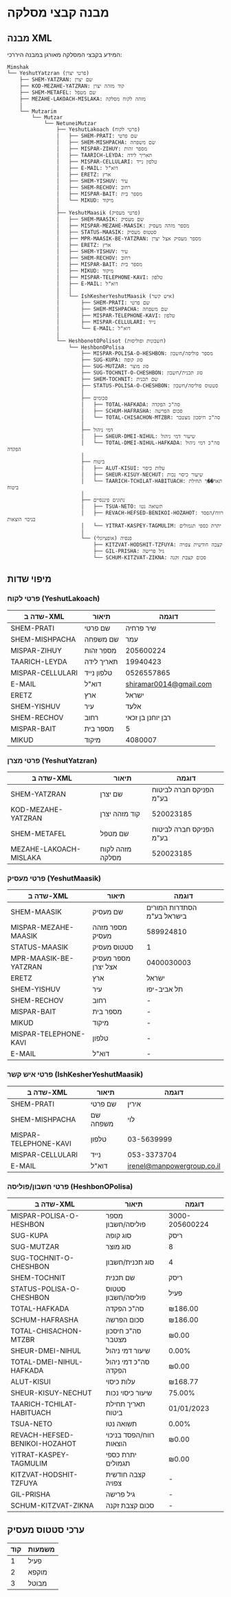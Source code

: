 # מבנה קבצי מסלקה

## מבנה XML
המידע בקבצי המסלקה מאורגן במבנה היררכי:

```
Mimshak
└── YeshutYatzran (פרטי יצרן)
    ├── SHEM-YATZRAN: שם יצרן
    ├── KOD-MEZAHE-YATZRAN: קוד מזהה יצרן
    ├── SHEM-METAFEL: שם מטפל
    ├── MEZAHE-LAKOACH-MISLAKA: מזהה לקוח מסלקה
    │
    └── Mutzarim
        └── Mutzar
            └── NetuneiMutzar
                ├── YeshutLakoach (פרטי לקוח)
                │   ├── SHEM-PRATI: שם פרטי
                │   ├── SHEM-MISHPACHA: שם משפחה
                │   ├── MISPAR-ZIHUY: מספר זהות
                │   ├── TAARICH-LEYDA: תאריך לידה
                │   ├── MISPAR-CELLULARI: טלפון נייד
                │   ├── E-MAIL: דוא"ל
                │   ├── ERETZ: ארץ
                │   ├── SHEM-YISHUV: עיר
                │   ├── SHEM-RECHOV: רחוב
                │   ├── MISPAR-BAIT: מספר בית
                │   └── MIKUD: מיקוד
                │
                ├── YeshutMaasik (פרטי מעסיק)
                │   ├── SHEM-MAASIK: שם מעסיק
                │   ├── MISPAR-MEZAHE-MAASIK: מספר מזהה מעסיק
                │   ├── STATUS-MAASIK: סטטוס מעסיק
                │   ├── MPR-MAASIK-BE-YATZRAN: מספר מעסיק אצל יצרן
                │   ├── ERETZ: ארץ
                │   ├── SHEM-YISHUV: עיר
                │   ├── SHEM-RECHOV: רחוב
                │   ├── MISPAR-BAIT: מספר בית
                │   ├── MIKUD: מיקוד
                │   ├── MISPAR-TELEPHONE-KAVI: טלפון
                │   ├── E-MAIL: דוא"ל
                │   │
                │   └── IshKesherYeshutMaasik (איש קשר)
                │       ├── SHEM-PRATI: שם פרטי
                │       ├── SHEM-MISHPACHA: שם משפחה
                │       ├── MISPAR-TELEPHONE-KAVI: טלפון
                │       ├── MISPAR-CELLULARI: נייד
                │       └── E-MAIL: דוא"ל
                │
                └── HeshbonotOPolisot (חשבונות ופוליסות)
                    └── HeshbonOPolisa
                        ├── MISPAR-POLISA-O-HESHBON: מספר פוליסה/חשבון
                        ├── SUG-KUPA: סוג קופה
                        ├── SUG-MUTZAR: סוג מוצר
                        ├── SUG-TOCHNIT-O-CHESHBON: סוג תכנית/חשבון
                        ├── SHEM-TOCHNIT: שם תכנית
                        ├── STATUS-POLISA-O-CHESHBON: סטטוס פוליסה/חשבון
                        │
                        ├── סכומים
                        │   ├── TOTAL-HAFKADA: סה"כ הפקדה
                        │   ├── SCHUM-HAFRASHA: סכום הפרשה
                        │   └── TOTAL-CHISACHON-MTZBR: סה"כ חיסכון מצטבר
                        │
                        ├── דמי ניהול
                        │   ├── SHEUR-DMEI-NIHUL: שיעור דמי ניהול
                        │   └── TOTAL-DMEI-NIHUL-HAFKADA: סה"כ דמי ניהול הפקדה
                        │
                        ├── ביטוח
                        │   ├── ALUT-KISUI: עלות כיסוי
                        │   ├── SHEUR-KISUY-NECHUT: שיעור כיסוי נכות
                        │   └── TAARICH-TCHILAT-HABITUACH: תאר��ך תחילת ביטוח
                        │
                        ├── נתונים פיננסיים
                        │   ├── TSUA-NETO: תשואה נטו
                        │   ├── REVACH-HEFSED-BENIKOI-HOZAHOT: רווח/הפסד בניכוי הוצאות
                        │   └── YITRAT-KASPEY-TAGMULIM: יתרת כספי תגמולים
                        │
                        └── פנסיה (אופציונלי)
                            ├── KITZVAT-HODSHIT-TZFUYA: קצבה חודשית צפויה
                            ├── GIL-PRISHA: גיל פרישה
                            └── SCHUM-KITZVAT-ZIKNA: סכום קצבת זקנה
```

## מיפוי שדות

### פרטי לקוח (YeshutLakoach)
| שדה ב-XML | תיאור | דוגמה |
|-----------|--------|--------|
| SHEM-PRATI | שם פרטי | שיר פרחיה |
| SHEM-MISHPACHA | שם משפחה | עמר |
| MISPAR-ZIHUY | מספר זהות | 205600224 |
| TAARICH-LEYDA | תאריך לידה | 19940423 |
| MISPAR-CELLULARI | טלפון נייד | 0526557865 |
| E-MAIL | דוא"ל | shiramar0014@gmail.com |
| ERETZ | ארץ | ישראל |
| SHEM-YISHUV | עיר | אלעד |
| SHEM-RECHOV | רחוב | רבן יוחנן בן זכאי |
| MISPAR-BAIT | מספר בית | 5 |
| MIKUD | מיקוד | 4080007 |

### פרטי מצרן (YeshutYatzran)
| שדה ב-XML | תיאור | דוגמה |
|-----------|--------|--------|
| SHEM-YATZRAN | שם יצרן | הפניקס חברה לביטוח בע"מ |
| KOD-MEZAHE-YATZRAN | קוד מזהה יצרן | 520023185 |
| SHEM-METAFEL | שם מטפל | הפניקס חברה לביטוח בע"מ |
| MEZAHE-LAKOACH-MISLAKA | מזהה לקוח מסלקה | 520023185 |

### פרטי מעסיק (YeshutMaasik)
| שדה ב-XML | תיאור | דוגמה |
|-----------|--------|--------|
| SHEM-MAASIK | שם מעסיק | הסתדרות המורים בישראל בע"מ |
| MISPAR-MEZAHE-MAASIK | מספר מזהה מעסיק | 589924810 |
| STATUS-MAASIK | סטטוס מעסיק | 1 |
| MPR-MAASIK-BE-YATZRAN | מספר מעסיק אצל יצרן | 0400030003 |
| ERETZ | ארץ | ישראל |
| SHEM-YISHUV | עיר | תל אביב-יפו |
| SHEM-RECHOV | רחוב | - |
| MISPAR-BAIT | מספר בית | - |
| MIKUD | מיקוד | - |
| MISPAR-TELEPHONE-KAVI | טלפון | - |
| E-MAIL | דוא"ל | - |

### פרטי איש קשר (IshKesherYeshutMaasik)
| שדה ב-XML | תיאור | דוגמה |
|-----------|--------|--------|
| SHEM-PRATI | שם פרטי | אירין |
| SHEM-MISHPACHA | שם משפחה | לוי |
| MISPAR-TELEPHONE-KAVI | טלפון | 03-5639999 |
| MISPAR-CELLULARI | נייד | 053-3373704 |
| E-MAIL | דוא"ל | irenel@manpowergroup.co.il |

### פרטי חשבון/פוליסה (HeshbonOPolisa)
| שדה ב-XML | תיאור | דוגמה |
|-----------|--------|--------|
| MISPAR-POLISA-O-HESHBON | מספר פוליסה/חשבון | 3000-205600224 |
| SUG-KUPA | סוג קופה | ריסק |
| SUG-MUTZAR | סוג מוצר | 8 |
| SUG-TOCHNIT-O-CHESHBON | סוג תכנית/חשבון | 4 |
| SHEM-TOCHNIT | שם תכנית | ריסק |
| STATUS-POLISA-O-CHESHBON | סטטוס פוליסה/חשבון | פעיל |
| TOTAL-HAFKADA | סה"כ הפקדה | ₪186.00 |
| SCHUM-HAFRASHA | סכום הפרשה | ₪186.00 |
| TOTAL-CHISACHON-MTZBR | סה"כ חיסכון מצטבר | ₪0.00 |
| SHEUR-DMEI-NIHUL | שיעור דמי ניהול | 0.00% |
| TOTAL-DMEI-NIHUL-HAFKADA | סה"כ דמי ניהול הפקדה | ₪0.00 |
| ALUT-KISUI | עלות כיסוי | ₪168.77 |
| SHEUR-KISUY-NECHUT | שיעור כיסוי נכות | 75.00% |
| TAARICH-TCHILAT-HABITUACH | תאריך תחילת ביטוח | 01/01/2023 |
| TSUA-NETO | תשואה נטו | 0.00% |
| REVACH-HEFSED-BENIKOI-HOZAHOT | רווח/הפסד בניכוי הוצאות | ₪0.00 |
| YITRAT-KASPEY-TAGMULIM | יתרת כספי תגמולים | ₪0.00 |
| KITZVAT-HODSHIT-TZFUYA | קצבה חודשית צפויה | - |
| GIL-PRISHA | גיל פרישה | - |
| SCHUM-KITZVAT-ZIKNA | סכום קצבת זקנה | - |

## ערכי סטטוס מעסיק
| קוד | משמעות |
|-----|---------|
| 1 | פעיל |
| 2 | מוקפא |
| 3 | מבוטל |